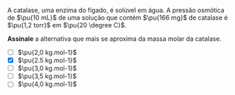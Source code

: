 A catalase, uma enzima do fígado, é solúvel em água. A pressão osmótica de $\pu{10 mL}$ de uma solução que contém $\pu{166 mg}$ de catalase é $\pu{1,2 torr}$ em $\pu{20 \degree C}$. 

**Assinale** a alternativa que mais se aproxima da massa molar da catalase.

- [ ] $\pu{2,0 kg.mol-1}$
- [x] $\pu{2.5 kg.mol-1}$
- [ ] $\pu{3,0 kg.mol-1}$
- [ ] $\pu{3,5 kg.mol-1}$
- [ ] $\pu{4,0 kg.mol-1}$
